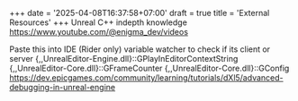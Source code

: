 +++
date = '2025-04-08T16:37:58+07:00'
draft = true
title = 'External Resources'
+++
Unreal C++ indepth knowledge
https://www.youtube.com/@enigma_dev/videos

Paste this into IDE (Rider only) variable watcher to check if its client or server
{,,UnrealEditor-Engine.dll}::GPlayInEditorContextString
{,,UnrealEditor-Core.dll}::GFrameCounter 
{,,UnrealEditor-Core.dll}::GConfig
https://dev.epicgames.com/community/learning/tutorials/dXl5/advanced-debugging-in-unreal-engine